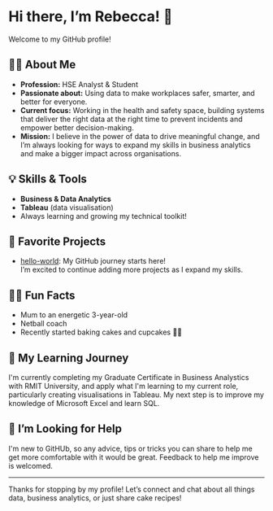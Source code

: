 # Hi there, I’m Rebecca! 👋

Welcome to my GitHub profile!

## 👩‍💻 About Me

- **Profession:** HSE Analyst & Student  
- **Passionate about:** Using data to make workplaces safer, smarter, and better for everyone.
- **Current focus:** Working in the health and safety space, building systems that deliver the right data at the right time to prevent incidents and empower better decision-making.
- **Mission:** I believe in the power of data to drive meaningful change, and I’m always looking for ways to expand my skills in business analytics and make a bigger impact across organisations.

## 💡 Skills & Tools

- **Business & Data Analytics**
- **Tableau** (data visualisation)
- Always learning and growing my technical toolkit!

## 🚀 Favorite Projects

- [hello-world](https://github.com/databec/hello-world): My GitHub journey starts here!  
  I’m excited to continue adding more projects as I expand my skills.

## 👩‍👦 Fun Facts

- Mum to an energetic 3-year-old
- Netball coach  
- Recently started baking cakes and cupcakes 🍰🧁

## 🌱 My Learning Journey

I'm currently completing my Graduate Certificate in Business Analystics with RMIT University, and apply what I'm learning to my current role, particularly creating visualisations in Tableau.
My next step is to improve my knowledge of Microsoft Excel and learn SQL.

## 🤔 I’m Looking for Help
I'm new to GitHUb, so any advice, tips or tricks you can share to help me get more comfortable with it would be great. Feedback to help me improve is welcomed.

---

Thanks for stopping by my profile! Let’s connect and chat about all things data, business analytics, or just share cake recipes!
